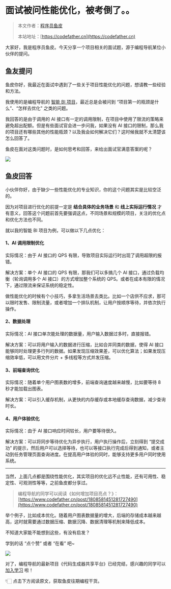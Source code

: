 # 面试被问性能优化，被考倒了。。

> 本文作者：[程序员鱼皮](https://yuyuanweb.feishu.cn/wiki/Abldw5WkjidySxkKxU2cQdAtnah)
>
> 本站地址：[https://codefather.cn](https://codefather.cn)

大家好，我是程序员鱼皮。今天分享一个项目相关的面试题，源于编程导航某位小伙伴的提问。



## 鱼友提问

鱼皮你好，我最近在面试中遇到了一些关于项目性能优化的问题，想请教一些经验和方法。

我使用的是编程导航的 [智能 BI 项目](https://mp.weixin.qq.com/s/_MSvu6hbLGt19HRsbhHdTw)，最近总是会被问到 “项目第一的瓶颈是什么”、“怎样去优化” 之类的问题。

我回答的是由于调用的 AI 接口有一定的调用限制，在项目中使用了限流的策略来避免超出配额。但是有些面试官会进一步问我，如果没有 AI 接口的限制，那么我的项目还有哪些其他的性能瓶颈？以及我会如何解决它们？这时候我就不太清楚该怎么回答了。

鱼皮在面对这类问题时，是如何思考和回答，来给出面试官满意答案的呢？

![](https://pic.yupi.icu/1/image-20240126160624978.png)



## 鱼皮回答

小伙伴你好，由于缺少一些性能优化的专业知识，你的这个问题其实是比较空泛的。

因为对项目进行优化的前提一定是 **结合具体的业务场景** 和 **线上实际运行情况** 才有意义，回答这个问题前首先要强调这点，不同场景和规模的项目，关注的优化点和优化方法也不同。

就以我的智能 BI 项目为例，可以做以下几点优化：



#### 1、AI 调用限制优化

实际情况：由于 AI 接口的 QPS 有限，导致项目实际运行时出现了调用超限的报错。

解决方案：单个 AI 接口的 QPS 有限，那我们可以多搞几个 AI 接口，通过负载均衡（轮询调用多个 AI 接口）的方式增加整个系统的 QPS。或者在成本有限的情况下，通过限流来保证系统的稳定性。

做性能优化的时候有个小技巧，多拿生活场景去类比。比如一个店供不应求，那可以限时发售、限制流量，或者增加一个排队机制，让用户按顺序等待，并依次执行操作。



#### 2、数据处理

实际情况：AI 接口单次能处理的数据量，用户输入数据过多时，直接报错。

解决方案：可以将用户输入的数据进行压缩，比如合并同类的数据，使得 AI 接口能够同时处理更多行列的数据。如果发现压缩效果差，可以优化算法；如果发现压缩效率低，可以用文件分片 + 多线程等方式并发压缩。



#### 3、前端查询优化

实际情况：随着单个用户图表数的增多，前端查询速度越来越慢，比如要等待 8 秒才能加载出图表。

解决方案：可以引入缓存机制，从更快的内存缓存或本地缓存查询数据，减少查询时长。



#### 4、用户体验优化

实际情况：由于 AI 接口响应时间较长，用户要等待很久。

解决方案：可以将同步等待优化为异步执行，用户执行操作后，立刻得到 “提交成功” 的提示，然后用户可以选择等待，也可以等接口执行完成后得到通知，或者主动到任务管理页面查询进度。在提高用户体验的同时，能够支持更多用户同时使用系统。



---



当然，上面几点都是围绕性能优化，其实项目的优化远不止性能，还有可用性、稳定性、可观测性等等，之前鱼皮都分享过。

> 编程导航的同学可以阅读《如何增加项目亮点？》：[https://www.codefather.cn/post/1808581451281727490](https://www.codefather.cn/post/1808581451281727490)



举个例子，比如成本优化。随着用户图表数据量的增大，后端的存储成本越来越高，这时就需要通过数据压缩、数据沉降、数据清理等机制来降低成本。

不知道大家能不能想到这些，有没有启发？

学到的话 “点个赞” 或者 “在看” 吧~

![](https://pic.yupi.icu/1/image-20240126160020052.png)

对了，编程导航的最新项目《代码生成器共享平台》已经完结，感兴趣的同学可以 [加入学习](https://mp.weixin.qq.com/s/5pt0nOTGb3g3Uf9kf-f31Q) 啦！

👇🏻 点击下方阅读原文，获取鱼皮往期编程干货。